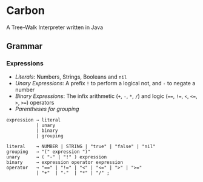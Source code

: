 # Carbon
A Tree-Walk Interpreter written in Java

## Grammar

### Expressions

- *Literals*: Numbers, Strings, Booleans and `nil`
- *Unary Expressions*: A prefix `!` to perform a logical not, and `-` to negate a number
- *Binary Expressions*: The infix arithmetic (`+`, `-`, `*`, `/`) and logic (`==`, `!=`, `<`, `<=`, `>`, `>=`) operators
- *Parentheses for grouping*

```
expression → literal
           | unary
           | binary
           | grouping

literal    → NUMBER | STRING | "true" | "false" | "nil"
grouping   → "(" expression ")"
unary      → ( "-" | "!" ) expression
binary     → expression operator expression
operator   → "==" | "!=" | "<" | "<=" | ">" | ">="
           | "+"  | "-"  | "*" | "/" ;
```
